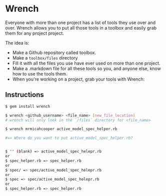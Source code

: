 # Wrench

Everyone with more than one project has a list of tools they use
over and over. Wrench allows you to put all those tools in a toolbox and
easily grab them for any project project.

The idea is:

- Make a Github repository called toolbox.
- Make a `toolbox/files` directory
- Fill it with all the files you use have ever used on more than one
  project.
- Make a .markdown file for all these tools so you, and anyone
  else, know how to use the tools them.
- When you're working on a project, grab your tools with Wrench:

## Instructions

```bash
$ gem install wrench

$ wrench <github_username> <file_name> [new_file_location]
# wrench will only look in the `/files` directory for <file_name>

$ wrench mrmicahcooper active_model_spec_helper.rb

#=> Where do you want to put active_model_spec_helper.rb?


$ "" (blank) => active_model_spec_helepr.rb
or
$ spec_helper.rb => spec_helper.rb
or
$ spec/ => spec/active_model_spec_helepr.rb
or
$ spec => spec/active_model_spec_helepr.rb
or
$ spec_helper.rb => spec_helper.rb
```
